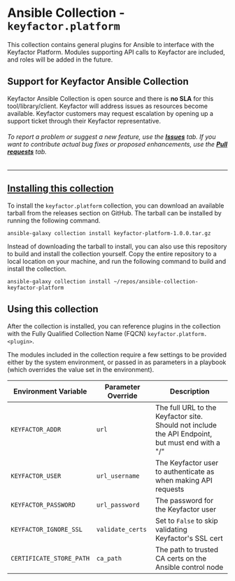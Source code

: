 # Ansible Collection - `keyfactor.platform`

This collection contains general plugins for Ansible to interface with the Keyfactor Platform.
Modules supporting API calls to Keyfactor are included, and roles will be added in the future.


## Support for Keyfactor Ansible Collection

Keyfactor Ansible Collection is open source and there is **no SLA** for this tool/library/client. Keyfactor will address issues as resources become available. Keyfactor customers may request escalation by opening up a support ticket through their Keyfactor representative.

###### To report a problem or suggest a new feature, use the **[Issues](../../issues)** tab. If you want to contribute actual bug fixes or proposed enhancements, use the **[Pull requests](../../pulls)** tab.
___

## [Installing this collection](https://docs.ansible.com/ansible/latest/user_guide/collections_using.html#installing-collections-with-ansible-galaxy)

To install the `keyfactor.platform` collection, you can download an available tarball from the releases section on GitHub. The tarball can be installed by running the following command.

```
ansible-galaxy collection install keyfactor-platform-1.0.0.tar.gz
```

Instead of downloading the tarball to install, you can also use this repository to build and install the collection yourself. Copy the entire repository to a local location on your machine, and run the following command to build and install the collection.

```
ansible-galaxy collection install ~/repos/ansible-collection-keyfactor-platform
```

## Using this collection

After the collection is installed, you can reference plugins in the collection with the Fully Qualified Collection Name (FQCN) `keyfactor.platform.<plugin>`.

The modules included in the collection require a few settings to be provided either by the system environment, or passed in as parameters in a playbook (which overrides the value set in the environment).

| Environment Variable | Parameter Override | Description |
| --- | --- | --- |
| `KEYFACTOR_ADDR` | `url` | The full URL to the Keyfactor site. Should not include the API Endpoint, but must end with a "/" |
| `KEYFACTOR_USER` | `url_username` | The Keyfactor user to authenticate as when making API requests |
| `KEYFACTOR_PASSWORD` | `url_password` | The password for the Keyfactor user |
| `KEYFACTOR_IGNORE_SSL` | `validate_certs` | Set to `False` to skip validating Keyfactor's SSL cert |
| `CERTIFICATE_STORE_PATH` | `ca_path` | The path to trusted CA certs on the Ansible control node |
